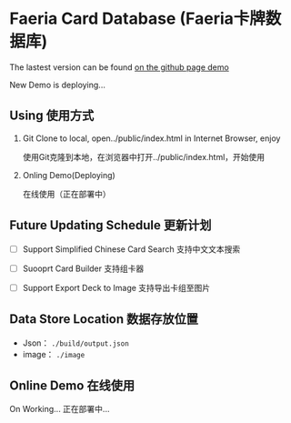 # Faeria Card Database (Faeria卡牌数据库)

The lastest version can be found [on the github page demo](http://tidwell.github.io/faeria-cards/)

New Demo is deploying...

## Using 使用方式

1. Git Clone to local, open../public/index.html in Internet Browser, enjoy  

    使用Git克隆到本地，在浏览器中打开../public/index.html，开始使用

1. Onling Demo(Deploying)

    在线使用（正在部署中）

## Future Updating Schedule 更新计划

- [ ] Support Simplified Chinese Card Search  支持中文文本搜索

- [ ] Suooprt Card Builder  支持组卡器

- [ ] Support Export Deck to Image  支持导出卡组至图片

## Data Store Location 数据存放位置

- Json： `./build/output.json`
- image： `./image`

## Online Demo 在线使用

On Working...  正在部署中...
